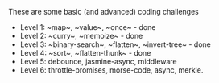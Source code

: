 These are some basic (and advanced) coding challenges

* Level 1: ~map~, ~value~, ~once~ - done
* Level 2: ~curry~, ~memoize~ - done
* Level 3: ~binary-search~, ~flatten~, ~invert-tree~ - done
* Level 4: ~sort~, ~flatten-thunk~ - done
* Level 5: debounce, jasmine-async, middleware
* Level 6: throttle-promises, morse-code, async, merkle.
